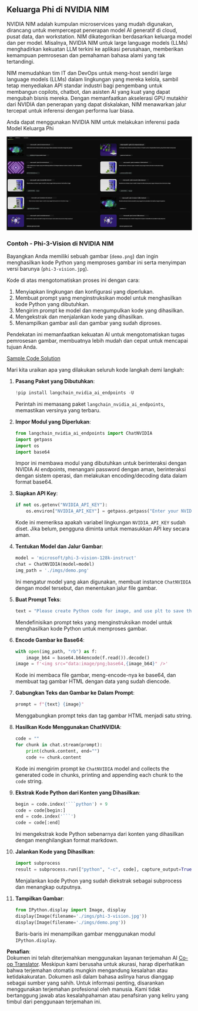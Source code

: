 <!--
CO_OP_TRANSLATOR_METADATA:
{
  "original_hash": "7b08e277df2a9307f861ae54bc30c772",
  "translation_date": "2025-05-09T09:58:32+00:00",
  "source_file": "md/01.Introduction/02/06.NVIDIA.md",
  "language_code": "id"
}
-->
## Keluarga Phi di NVIDIA NIM

NVIDIA NIM adalah kumpulan microservices yang mudah digunakan, dirancang untuk mempercepat penerapan model AI generatif di cloud, pusat data, dan workstation. NIM dikategorikan berdasarkan keluarga model dan per model. Misalnya, NVIDIA NIM untuk large language models (LLMs) menghadirkan kekuatan LLM terkini ke aplikasi perusahaan, memberikan kemampuan pemrosesan dan pemahaman bahasa alami yang tak tertandingi.

NIM memudahkan tim IT dan DevOps untuk meng-host sendiri large language models (LLMs) dalam lingkungan yang mereka kelola, sambil tetap menyediakan API standar industri bagi pengembang untuk membangun copilots, chatbot, dan asisten AI yang kuat yang dapat mengubah bisnis mereka. Dengan memanfaatkan akselerasi GPU mutakhir dari NVIDIA dan penerapan yang dapat diskalakan, NIM menawarkan jalur tercepat untuk inferensi dengan performa luar biasa.

Anda dapat menggunakan NVIDIA NIM untuk melakukan inferensi pada Model Keluarga Phi

![nim](../../../../../translated_images/Phi-NIM.45af94d89220fbbbc85f8da0379150a29cc88c3dd8ec417b1d3b7237bbe1c58a.id.png)

### **Contoh - Phi-3-Vision di NVIDIA NIM**

Bayangkan Anda memiliki sebuah gambar (`demo.png`) dan ingin menghasilkan kode Python yang memproses gambar ini serta menyimpan versi barunya (`phi-3-vision.jpg`).

Kode di atas mengotomatiskan proses ini dengan cara:

1. Menyiapkan lingkungan dan konfigurasi yang diperlukan.
2. Membuat prompt yang menginstruksikan model untuk menghasilkan kode Python yang dibutuhkan.
3. Mengirim prompt ke model dan mengumpulkan kode yang dihasilkan.
4. Mengekstrak dan menjalankan kode yang dihasilkan.
5. Menampilkan gambar asli dan gambar yang sudah diproses.

Pendekatan ini memanfaatkan kekuatan AI untuk mengotomatiskan tugas pemrosesan gambar, membuatnya lebih mudah dan cepat untuk mencapai tujuan Anda.

[Sample Code Solution](../../../../../code/06.E2E/E2E_Nvidia_NIM_Phi3_Vision.ipynb)

Mari kita uraikan apa yang dilakukan seluruh kode langkah demi langkah:

1. **Pasang Paket yang Dibutuhkan**:  
    ```python
    !pip install langchain_nvidia_ai_endpoints -U
    ```  
    Perintah ini memasang paket `langchain_nvidia_ai_endpoints`, memastikan versinya yang terbaru.

2. **Impor Modul yang Diperlukan**:  
    ```python
    from langchain_nvidia_ai_endpoints import ChatNVIDIA
    import getpass
    import os
    import base64
    ```  
    Impor ini membawa modul yang dibutuhkan untuk berinteraksi dengan NVIDIA AI endpoints, menangani password dengan aman, berinteraksi dengan sistem operasi, dan melakukan encoding/decoding data dalam format base64.

3. **Siapkan API Key**:  
    ```python
    if not os.getenv("NVIDIA_API_KEY"):
        os.environ["NVIDIA_API_KEY"] = getpass.getpass("Enter your NVIDIA API key: ")
    ```  
    Kode ini memeriksa apakah variabel lingkungan `NVIDIA_API_KEY` sudah diset. Jika belum, pengguna diminta untuk memasukkan API key secara aman.

4. **Tentukan Model dan Jalur Gambar**:  
    ```python
    model = 'microsoft/phi-3-vision-128k-instruct'
    chat = ChatNVIDIA(model=model)
    img_path = './imgs/demo.png'
    ```  
    Ini mengatur model yang akan digunakan, membuat instance `ChatNVIDIA` dengan model tersebut, dan menentukan jalur file gambar.

5. **Buat Prompt Teks**:  
    ```python
    text = "Please create Python code for image, and use plt to save the new picture under imgs/ and name it phi-3-vision.jpg."
    ```  
    Mendefinisikan prompt teks yang menginstruksikan model untuk menghasilkan kode Python untuk memproses gambar.

6. **Encode Gambar ke Base64**:  
    ```python
    with open(img_path, "rb") as f:
        image_b64 = base64.b64encode(f.read()).decode()
    image = f'<img src="data:image/png;base64,{image_b64}" />'
    ```  
    Kode ini membaca file gambar, meng-encode-nya ke base64, dan membuat tag gambar HTML dengan data yang sudah diencode.

7. **Gabungkan Teks dan Gambar ke Dalam Prompt**:  
    ```python
    prompt = f"{text} {image}"
    ```  
    Menggabungkan prompt teks dan tag gambar HTML menjadi satu string.

8. **Hasilkan Kode Menggunakan ChatNVIDIA**:  
    ```python
    code = ""
    for chunk in chat.stream(prompt):
        print(chunk.content, end="")
        code += chunk.content
    ```  
    Kode ini mengirim prompt ke `ChatNVIDIA` model and collects the generated code in chunks, printing and appending each chunk to the `code` string.

9. **Ekstrak Kode Python dari Konten yang Dihasilkan**:  
    ```python
    begin = code.index('```python') + 9  
    code = code[begin:]  
    end = code.index('```')
    code = code[:end]
    ```  
    Ini mengekstrak kode Python sebenarnya dari konten yang dihasilkan dengan menghilangkan format markdown.

10. **Jalankan Kode yang Dihasilkan**:  
    ```python
    import subprocess
    result = subprocess.run(["python", "-c", code], capture_output=True)
    ```  
    Menjalankan kode Python yang sudah diekstrak sebagai subprocess dan menangkap outputnya.

11. **Tampilkan Gambar**:  
    ```python
    from IPython.display import Image, display
    display(Image(filename='./imgs/phi-3-vision.jpg'))
    display(Image(filename='./imgs/demo.png'))
    ```  
    Baris-baris ini menampilkan gambar menggunakan modul `IPython.display`.

**Penafian**:  
Dokumen ini telah diterjemahkan menggunakan layanan terjemahan AI [Co-op Translator](https://github.com/Azure/co-op-translator). Meskipun kami berusaha untuk akurasi, harap diperhatikan bahwa terjemahan otomatis mungkin mengandung kesalahan atau ketidakakuratan. Dokumen asli dalam bahasa aslinya harus dianggap sebagai sumber yang sahih. Untuk informasi penting, disarankan menggunakan terjemahan profesional oleh manusia. Kami tidak bertanggung jawab atas kesalahpahaman atau penafsiran yang keliru yang timbul dari penggunaan terjemahan ini.